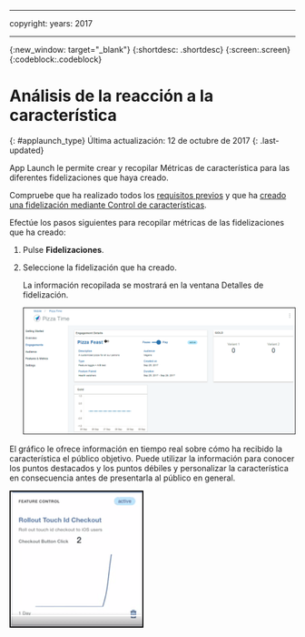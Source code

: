
---

copyright:
 years: 2017

---

{:new_window: target="_blank"}
{:shortdesc: .shortdesc}
{:screen:.screen}
{:codeblock:.codeblock}

# Análisis de la reacción a la característica
{: #applaunch_type}
Última actualización: 12 de octubre de 2017
{: .last-updated}

App Launch le permite crear y recopilar Métricas de característica para las diferentes fidelizaciones que haya creado.

Compruebe que ha realizado todos los [requisitos previos](app_prerequisites.html) y que ha [creado una fidelización mediante Control de características](app_feature_toggle.html). 

Efectúe los pasos siguientes para recopilar métricas de las fidelizaciones que ha creado:

1. Pulse **Fidelizaciones**.

2. Seleccione la fidelización que ha creado. 

	La información recopilada se mostrará en la ventana Detalles de fidelización. 

	![Información sobre la fidelización](images/engagement_performance.gif)


El gráfico le ofrece información en tiempo real sobre cómo ha recibido la característica el público objetivo. Puede utilizar la información para conocer los puntos destacados y los puntos débiles y personalizar la característica en consecuencia antes de presentarla al público en general.
	
![Información sobre la fidelización](images/engagement_graph.gif)
 


